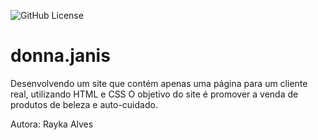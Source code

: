 ![GitHub License](https://img.shields.io/github/license/raykaalveshs/linktree?style=for-the-badge)
# donna.janis
Desenvolvendo um site que contém apenas uma página para um cliente real, utilizando HTML e CSS
O objetivo do site é promover a venda de produtos de beleza e auto-cuidado.

Autora: Rayka Alves
